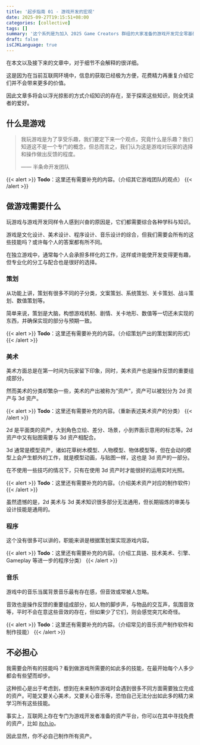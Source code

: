 ```yaml
---
title: '起步指南 01 - 游戏开发的宏观'
date: 2025-09-27T19:15:51+08:00
categories: [collective]
tags: []
summary: '这个系列是为加入 2025 Game Creators 群组的大家准备的游戏开发完全零基础起步指南。本文内容以概览游戏开发的各分工工作内容及其需要的技能和工具为主。'
draft: false
isCJKLanguage: true
---
```


在本文以及接下来的文章中，对于细节不会解释的很详细。

这是因为在当前互联网环境中，信息的获取已经极为方便，花费精力再重复介绍它们并不会带来更多的价值。

因此文章多将会以浮光掠影的方式介绍知识的存在，至于探索这些知识，则全凭读者的爱好。

## 什么是游戏

> 我玩游戏是为了享受乐趣，我们要定下来一个观点，究竟什么是乐趣？我们知道这不是一个专门的概念，但总而言之，我们认为这是游戏对玩家的选择和操作做出反馈的程度。
> 
> —— 半条命开发团队

{{< alert >}}
**Todo**：这里还有需要补充的内容。（介绍其它游戏团队的观点）
{{< /alert >}}


## 做游戏需要什么

玩游戏与游戏开发同样令人感到兴奋的原因是，它们都需要综合各种学科与知识。

游戏是文化设计、美术设计、程序设计、音乐设计的综合，但我们需要会所有的这些技能吗？或许每个人的答案都有所不同。

在独立游戏中，通常每个人会承担多样化的工作，这样或许能使开发变得更有趣，但专业化的分工与配合也是很好的选择。

### 策划

从功能上讲，策划有很多不同的子分类，文案策划、系统策划、关卡策划、战斗策划、数值策划等。

简单来说，策划是大脑，构想游戏机制、剧情、关卡地形、数值等一切还未实现的东西，并确保实现的部分与预期一致。

{{< alert >}}
**Todo**：这里还有需要补充的内容。（介绍策划产出的策划案的形式）
{{< /alert >}}

### 美术

美术方面总是在第一时间为玩家留下印象，同时，美术资产也是操作反馈的重要组成部分。

然而美术的分类却繁杂一些，美术的产出被称为“资产”，资产可以被划分为 2d 资产与 3d 资产。

{{< alert >}}
**Todo**：这里还有需要补充的内容。（重新表述美术资产的分类）
{{< /alert >}}

2d 是平面类的资产，大到角色立绘、差分、场景，小到界面示意用的标志等。2d 资产中又有贴图需要与 3d 资产相配合。

3d 通常是模型资产，诸如花草树木模型、人物模型、物体模型等，但在会动的模型上会产生额外的工作，就是模型动画，与贴图一样，这也是 3d 资产的一部分。

在不使用一些技巧的情况下，只有在使用 3d 资产时才能很好的运用实时光照。

{{< alert >}}
**Todo**：这里还有需要补充的内容。（介绍美术资产对应的制作软件）
{{< /alert >}}

虽然遗憾的是，2d 美术与 3d 美术知识很多部分无法通用，但长期锻炼的审美与设计技能是通用的。

### 程序

这个没有很多可以讲的，职能来讲是根据策划案实现游戏内容。

{{< alert >}}
**Todo**：这里还有需要补充的内容。（介绍工具链、技术美术、引擎、Gameplay 等进一步的程序分类）
{{< /alert >}}

### 音乐

游戏中的音乐当属背景音乐最有存在感，但音效或常被人忽略。

音效也是操作反馈的重要组成部分，如人物的脚步声，与物品的交互声，氛围音效等，平时不会在意这些音效的存在，但如果少了它们，则会感觉突兀和奇怪。

{{< alert >}}
**Todo**：这里还有需要补充的内容。（介绍常见的音乐资产制作软件和制作技能）
{{< /alert >}}

## 不必担心

我需要会所有的技能吗？看到做游戏所需要的如此多的技能，在最开始每个人多少都会有些望而却步。

这种担心是出于考虑到，想到在未来制作游戏时会遇到很多不同方面需要独立完成的资产。可能又要关心美术，又要关心音乐等，恐怕自己无法分出如此多的精力来学习所有这些技能。

事实上，互联网上存在专门为游戏开发者准备的资产平台，你可以在其中寻找免费的资产，比如 [itch.io](https://itch.io/)。

因此显然，你不必自己制作所有资产。

